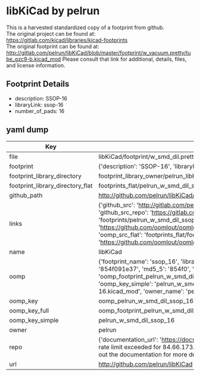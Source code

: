 # libKiCad by pelrun  
This is a harvested standardized copy of a footprint from github.  
The original project can be found at:  
https://gitlab.com/kicad/libraries/kicad-footprints  
The original footprint can be found at:
http://gitlab.com/pelrun/libKiCad/blob/master/footprint/w_vacuum.pretty/tube_gzc9-b.kicad_mod
Please consult that link for additional, details, files, and license information.  
## Footprint Details
* description: SSOP-16  
* libraryLink: ssop-16  
* number_of_pads: 16  
## yaml dump  
| Key | Value |  
| --- | --- |  
| file | libKiCad/footprint/w_smd_dil.pretty/ssop-16.kicad_mod |  
| footprint | {'description': 'SSOP-16', 'libraryLink': 'ssop-16', 'number_of_pads': 16} |  
| footprint_library_directory | footprint_library_owner/pelrun_libKiCad |  
| footprint_library_directory_flat | footprints_flat/pelrun_w_smd_dil_ssop_16/working |  
| github_path | http://github.com/pelrun/libKiCad/blob/master/footprint/w_smd_dil.pretty/ssop-16.kicad_mod |  
| links | {'github_src': 'http://gitlab.com/pelrun/libKiCad/blob/master/footprint/w_vacuum.pretty/tube_gzc9-b.kicad_mod', 'github_src_repo': 'https://gitlab.com/kicad/libraries/kicad-footprints', 'oomp_bot': 'footprints/pelrun_w_smd_dil_ssop_16/working', 'oomp_bot_github': 'https://github.com/oomlout/oomlout_oomp_footprint_bot/tree/main/footprints/pelrun_w_smd_dil_ssop_16/working', 'oomp_src_flat': 'footprints_flat/footprints_flat/pelrun_w_smd_dil_ssop_16/working', 'oomp_src_flat_github': 'https://github.com/oomlout/oomlout_oomp_footprint_src/tree/main/footprints_flat/pelrun_w_smd_dil_ssop_16/working'} |  
| name | libKiCad |  
| oomp | {'footprint_name': 'ssop_16', 'library_name': 'w_smd_dil', 'md5': '854f091e37fba2387f67ec568281645c', 'md5_10': '854f091e37', 'md5_5': '854f0', 'md5_6': '854f09', 'oomp_key': 'oomp_pelrun_w_smd_dil_ssop_16', 'oomp_key_extra': 'oomp_footprint_pelrun_w_smd_dil_ssop_16', 'oomp_key_full': 'oomp_footprint_pelrun_w_smd_dil_ssop_16_854f09', 'oomp_key_simple': 'pelrun_w_smd_dil_ssop_16', 'original_filename': 'libKiCad/footprint/w_smd_dil.pretty/ssop-16.kicad_mod', 'owner_name': 'pelrun'} |  
| oomp_key | oomp_pelrun_w_smd_dil_ssop_16 |  
| oomp_key_full | oomp_footprint_pelrun_w_smd_dil_ssop_16 |  
| oomp_key_simple | pelrun_w_smd_dil_ssop_16 |  
| owner | pelrun |  
| repo | {'documentation_url': 'https://docs.github.com/rest/overview/resources-in-the-rest-api#rate-limiting', 'message': "API rate limit exceeded for 84.66.173.59. (But here's the good news: Authenticated requests get a higher rate limit. Check out the documentation for more details.)"} |  
| url | http://github.com/pelrun/libKiCad |  

